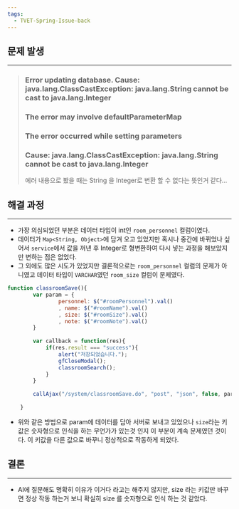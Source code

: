 ```yaml
---
tags:
  - TVET-Spring-Issue-back
---
```

## 문제 발생

---

>### Error updating database. Cause: java.lang.ClassCastException: java.lang.String cannot be cast to java.lang.Integer 
>### The error may involve defaultParameterMap 
>### The error occurred while setting parameters 
>### Cause: java.lang.ClassCastException: java.lang.String cannot be cast to java.lang.Integer 
>에러 내용으로 봤을 때는 String 을 Integer로 변환 할 수 없다는 뜻인거 같다...
## 해결 과정

---

- 가장 의심되었던 부분은 데이터 타입이  int인 `room_personnel` 컬럼이였다.
- 데이터가 `Map<String, Object>`에 담겨 오고 있었지만 혹시나 중간에 바뀌었나 싶어서 `service`에서 값을 꺼낸 후 Integer로 형변환하여 다시 넣는 과정을 해보았지만 변하는 점은 없었다.
- 그 외에도 많은 시도가 있었지만 결론적으로는 `room_personnel` 컬럼의 문제가 아니였고 데이터 타입이 `VARCHAR`였던 `room_size` 컬럼이 문제였다.

```js
function classroomSave(){
		var param = {
				personnel: $("#roomPersonnel").val()
				, name: $("#roomName").val()
				, size: $("#roomSize").val()
				, note: $("#roomNote").val()
		}
		
		var callback = function(res){
			if(res.result === "success"){
				alert("저장되었습니다.");
				gfCloseModal();
				classroomSearch();
			}
		}
		
		callAjax("/system/classroomSave.do", "post", "json", false, param, callback);
		
	}

```

- 위와 같은 방법으로 param에 데이터를 담아 서버로 보내고 있었으나 `size`라는 키값은 숫자형으로 인식을 하는 무언가가 있는것 인지 이 부분이 계속 문제였던 것이다. 이 키값을 다른 값으로 바꾸니 정상적으로 작동하게 되었다.
## 결론

---

- AI에 질문해도 명확히 이유가 이거다 라고는 해주지 않지만, size 라는 키값만 바꾸면 정상 작동 하는거 보니 확실히 size 를 숫자형으로 인식 하는 것 같았다. 